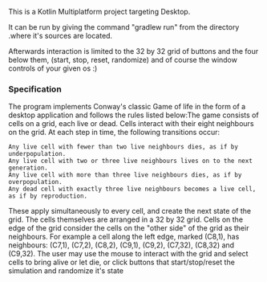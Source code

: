 This is a Kotlin Multiplatform project targeting Desktop.

It can be run by giving the command "gradlew run" from the directory 
.where it's sources are located.

Afterwards interaction is limited to the 32 by 32 grid of buttons and the four below them,
(start, stop, reset, randomize) and of course the window controls of your given os :)

### Specification

The program implements Conway's classic Game of life in the form of a desktop application 
and follows the rules listed below:The game consists of cells on a grid, each live or dead. 
Cells interact with their eight neighbours on the grid. At each step in time, the following 
transitions occur:

```
Any live cell with fewer than two live neighbours dies, as if by underpopulation.
Any live cell with two or three live neighbours lives on to the next generation.
Any live cell with more than three live neighbours dies, as if by overpopulation.
Any dead cell with exactly three live neighbours becomes a live cell, as if by reproduction.
```

These apply simultaneously to every cell, and create the next state of the grid.
The cells themselves are arranged in a 32 by 32 grid. Cells on the edge of the grid
consider the cells on the "other side" of the grid as their neighbours. For example a
cell along the left edge, marked (C8,1), has neighbours: (C7,1), (C7,2), (C8,2),
(C9,1), (C9,2), (C7,32), (C8,32) and (C9,32). The user may use the mouse to interact
with the grid and select cells to bring alive or let die, or click buttons that
start/stop/reset the simulation and randomize it's state